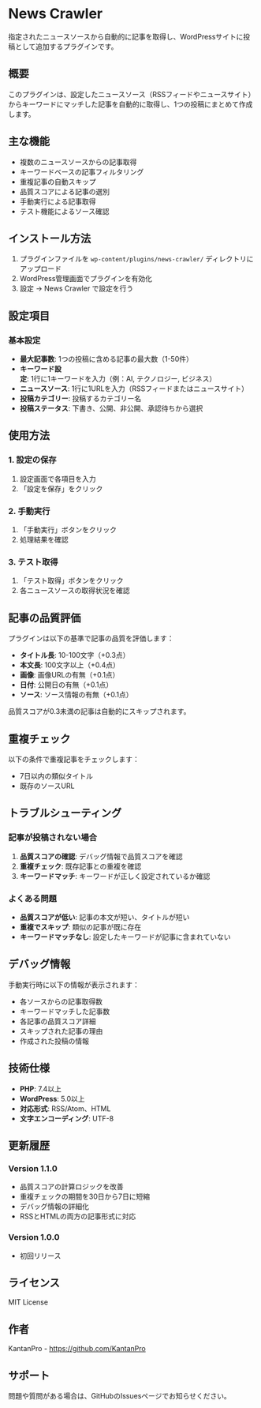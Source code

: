 # News Crawler

指定されたニュースソースから自動的に記事を取得し、WordPressサイトに投稿として追加するプラグインです。

## 概要

このプラグインは、設定したニュースソース（RSSフィードやニュースサイト）からキーワードにマッチした記事を自動的に取得し、1つの投稿にまとめて作成します。

## 主な機能

- 複数のニュースソースからの記事取得
- キーワードベースの記事フィルタリング
- 重複記事の自動スキップ
- 品質スコアによる記事の選別
- 手動実行による記事取得
- テスト機能によるソース確認

## インストール方法

1. プラグインファイルを `wp-content/plugins/news-crawler/` ディレクトリにアップロード
2. WordPress管理画面でプラグインを有効化
3. 設定 → News Crawler で設定を行う

## 設定項目

### 基本設定

- **最大記事数**: 1つの投稿に含める記事の最大数（1-50件）
- **キーワード設定**: 1行に1キーワードを入力（例：AI, テクノロジー, ビジネス）
- **ニュースソース**: 1行に1URLを入力（RSSフィードまたはニュースサイト）
- **投稿カテゴリー**: 投稿するカテゴリー名
- **投稿ステータス**: 下書き、公開、非公開、承認待ちから選択

## 使用方法

### 1. 設定の保存

1. 設定画面で各項目を入力
2. 「設定を保存」をクリック

### 2. 手動実行

1. 「手動実行」ボタンをクリック
2. 処理結果を確認

### 3. テスト取得

1. 「テスト取得」ボタンをクリック
2. 各ニュースソースの取得状況を確認

## 記事の品質評価

プラグインは以下の基準で記事の品質を評価します：

- **タイトル長**: 10-100文字（+0.3点）
- **本文長**: 100文字以上（+0.4点）
- **画像**: 画像URLの有無（+0.1点）
- **日付**: 公開日の有無（+0.1点）
- **ソース**: ソース情報の有無（+0.1点）

品質スコアが0.3未満の記事は自動的にスキップされます。

## 重複チェック

以下の条件で重複記事をチェックします：

- 7日以内の類似タイトル
- 既存のソースURL

## トラブルシューティング

### 記事が投稿されない場合

1. **品質スコアの確認**: デバッグ情報で品質スコアを確認
2. **重複チェック**: 既存記事との重複を確認
3. **キーワードマッチ**: キーワードが正しく設定されているか確認

### よくある問題

- **品質スコアが低い**: 記事の本文が短い、タイトルが短い
- **重複でスキップ**: 類似の記事が既に存在
- **キーワードマッチなし**: 設定したキーワードが記事に含まれていない

## デバッグ情報

手動実行時に以下の情報が表示されます：

- 各ソースからの記事取得数
- キーワードマッチした記事数
- 各記事の品質スコア詳細
- スキップされた記事の理由
- 作成された投稿の情報

## 技術仕様

- **PHP**: 7.4以上
- **WordPress**: 5.0以上
- **対応形式**: RSS/Atom、HTML
- **文字エンコーディング**: UTF-8

## 更新履歴

### Version 1.1.0
- 品質スコアの計算ロジックを改善
- 重複チェックの期間を30日から7日に短縮
- デバッグ情報の詳細化
- RSSとHTMLの両方の記事形式に対応

### Version 1.0.0
- 初回リリース

## ライセンス

MIT License

## 作者

KantanPro - https://github.com/KantanPro

## サポート

問題や質問がある場合は、GitHubのIssuesページでお知らせください。

